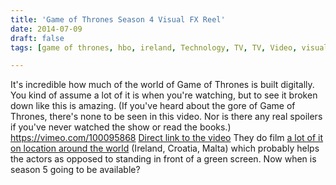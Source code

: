 ```yaml
---
title: 'Game of Thrones Season 4 Visual FX Reel'
date: 2014-07-09
draft: false
tags: [game of thrones, hbo, ireland, Technology, TV, TV, Video, visual fx]

---
```


It's incredible how much of the world of Game of Thrones is built digitally. You kind of assume a lot of it is when you're watching, but to see it broken down like this is amazing. (If you've heard about the gore of Game of Thrones, there's none to be seen in this video. Nor is there any real spoilers if you've never watched the show or read the books.) https://vimeo.com/100095868 [Direct link to the video](https://vimeo.com/100095868) They do film [a lot of it on location around the world](http://en.wikipedia.org/wiki/Game_of_Thrones#Filming) (Ireland, Croatia, Malta) which probably helps the actors as opposed to standing in front of a green screen. Now when is season 5 going to be available?